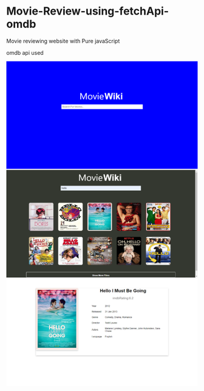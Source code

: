 # Movie-Review-using-fetchApi-omdb
Movie reviewing website with Pure javaScript


omdb api used

<img src="https://github.com/Naveenking006/Movie-Review-using-fetchApi-omdb/blob/master/MovieReview/1.search.png?raw=true" alt="1.search.png" >

<img src="https://github.com//Naveenking006/Movie-Review-using-fetchApi-omdb/blob/master/MovieReview/2.movies.png?raw=true" alt="2.movies.png">


<img src="https://github.com//Naveenking006/Movie-Review-using-fetchApi-omdb/blob/master/MovieReview/3.details.png?raw=true" alt="3.details.png">
